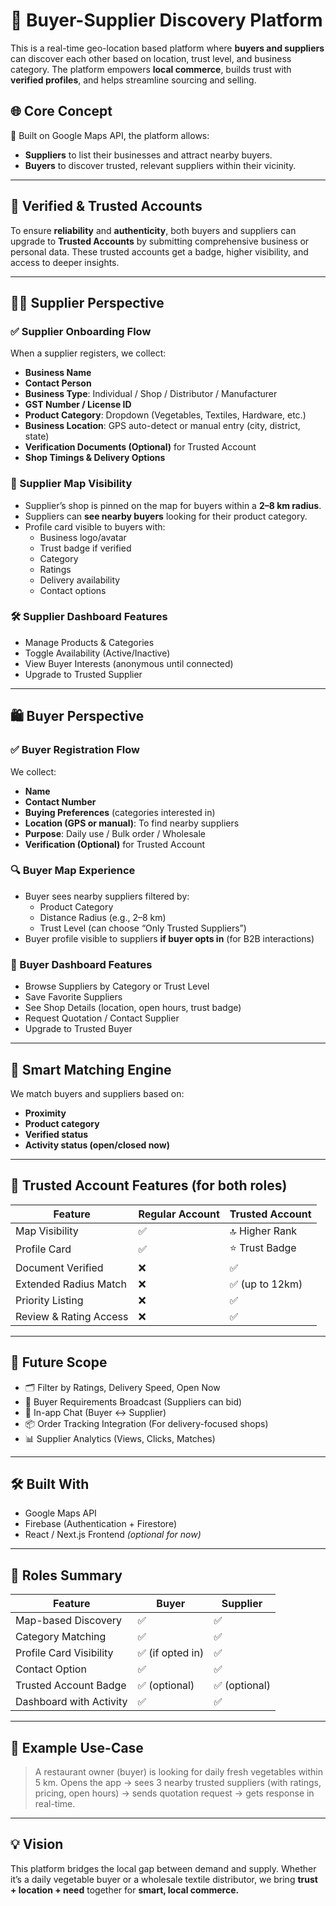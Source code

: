 # 🛒 Buyer-Supplier Discovery Platform

This is a real-time geo-location based platform where **buyers and suppliers** can discover each other based on location, trust level, and business category. The platform empowers **local commerce**, builds trust with **verified profiles**, and helps streamline sourcing and selling.

## 🌐 Core Concept

📍 Built on Google Maps API, the platform allows:
- **Suppliers** to list their businesses and attract nearby buyers.
- **Buyers** to discover trusted, relevant suppliers within their vicinity.

---

## 🔐 Verified & Trusted Accounts

To ensure **reliability** and **authenticity**, both buyers and suppliers can upgrade to **Trusted Accounts** by submitting comprehensive business or personal data. These trusted accounts get a badge, higher visibility, and access to deeper insights.

---

## 🧑‍💼 Supplier Perspective

### ✅ Supplier Onboarding Flow
When a supplier registers, we collect:
- **Business Name**
- **Contact Person**
- **Business Type**: Individual / Shop / Distributor / Manufacturer
- **GST Number / License ID**
- **Product Category**: Dropdown (Vegetables, Textiles, Hardware, etc.)
- **Business Location**: GPS auto-detect or manual entry (city, district, state)
- **Verification Documents (Optional)** for Trusted Account
- **Shop Timings & Delivery Options**

### 📍 Supplier Map Visibility
- Supplier’s shop is pinned on the map for buyers within a **2–8 km radius**.
- Suppliers can **see nearby buyers** looking for their product category.
- Profile card visible to buyers with:
  - Business logo/avatar
  - Trust badge if verified
  - Category
  - Ratings
  - Delivery availability
  - Contact options

### 🛠 Supplier Dashboard Features
- Manage Products & Categories
- Toggle Availability (Active/Inactive)
- View Buyer Interests (anonymous until connected)
- Upgrade to Trusted Supplier

---

## 🛍 Buyer Perspective

### ✅ Buyer Registration Flow
We collect:
- **Name**
- **Contact Number**
- **Buying Preferences** (categories interested in)
- **Location (GPS or manual)**: To find nearby suppliers
- **Purpose**: Daily use / Bulk order / Wholesale
- **Verification (Optional)** for Trusted Account

### 🔍 Buyer Map Experience
- Buyer sees nearby suppliers filtered by:
  - Product Category
  - Distance Radius (e.g., 2–8 km)
  - Trust Level (can choose “Only Trusted Suppliers”)
- Buyer profile visible to suppliers **if buyer opts in** (for B2B interactions)

### 🧾 Buyer Dashboard Features
- Browse Suppliers by Category or Trust Level
- Save Favorite Suppliers
- See Shop Details (location, open hours, trust badge)
- Request Quotation / Contact Supplier
- Upgrade to Trusted Buyer

---

## 🧠 Smart Matching Engine

We match buyers and suppliers based on:
- **Proximity**
- **Product category**
- **Verified status**
- **Activity status (open/closed now)**

---

## 🔐 Trusted Account Features (for both roles)

| Feature                    | Regular Account | Trusted Account |
|---------------------------|-----------------|------------------|
| Map Visibility            | ✅              | 🔝 Higher Rank   |
| Profile Card              | ✅              | ⭐ Trust Badge   |
| Document Verified         | ❌              | ✅               |
| Extended Radius Match     | ❌              | ✅ (up to 12km)  |
| Priority Listing          | ❌              | ✅               |
| Review & Rating Access    | ❌              | ✅               |

---

## 🚀 Future Scope

- 🗂 Filter by Ratings, Delivery Speed, Open Now
- 🧾 Buyer Requirements Broadcast (Suppliers can bid)
- 💬 In-app Chat (Buyer ↔ Supplier)
- 📦 Order Tracking Integration (For delivery-focused shops)
- 📊 Supplier Analytics (Views, Clicks, Matches)

---

## 🛠 Built With

- Google Maps API
- Firebase (Authentication + Firestore)
- React / Next.js Frontend *(optional for now)*

---

## 👥 Roles Summary

| Feature                          | Buyer                | Supplier             |
|----------------------------------|----------------------|----------------------|
| Map-based Discovery              | ✅                  | ✅                  |
| Category Matching                | ✅                  | ✅                  |
| Profile Card Visibility          | ✅ (if opted in)    | ✅                  |
| Contact Option                   | ✅                  | ✅                  |
| Trusted Account Badge            | ✅ (optional)        | ✅ (optional)        |
| Dashboard with Activity          | ✅                  | ✅                  |

---

## 📌 Example Use-Case

> A restaurant owner (buyer) is looking for daily fresh vegetables within 5 km. Opens the app → sees 3 nearby trusted suppliers (with ratings, pricing, open hours) → sends quotation request → gets response in real-time.

---

## 💡 Vision

This platform bridges the local gap between demand and supply. Whether it’s a daily vegetable buyer or a wholesale textile distributor, we bring **trust + location + need** together for **smart, local commerce.**
